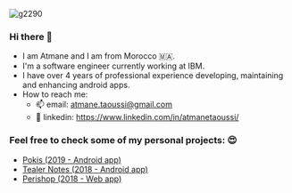 ![g2290](https://user-images.githubusercontent.com/42352387/170252521-159656e7-e53a-4f1e-af5e-f40418d4f235.png)

### Hi there 👋

- I am Atmane and I am from Morocco 🇲🇦.  
- I'm a software engineer currently working at IBM.  
- I have over 4 years of professional experience developing, maintaining and enhancing android apps. 
- How to reach me: 
    - 📫 email: atmane.taoussi@gmail.com
    - 🔗 linkedin: https://www.linkedin.com/in/atmanetaoussi/

### Feel free to check some of my personal projects: 😍
  - <a href="https://github.com/atidevs/pokis">Pokis (2019 - Android app)</a>
  - <a href="https://github.com/atidevs/Tealer-Notes">Tealer Notes (2018 - Android app)</a>
  - <a href="https://github.com/atidevs/perishop">Perishop (2018 - Web app)</a>



<!--
**atidevs/atidevs** is a ✨ _special_ ✨ repository because its `README.md` (this file) appears on your GitHub profile.

Here are some ideas to get you started:

- 🔭 I’m currently working on ...
- 🌱 I’m currently learning ...
- 👯 I’m looking to collaborate on ...
- 🤔 I’m looking for help with ...
- 💬 Ask me about ...
- 📫 How to reach me: ...
- 😄 Pronouns: ...
- ⚡ Fun fact: ...
-->


